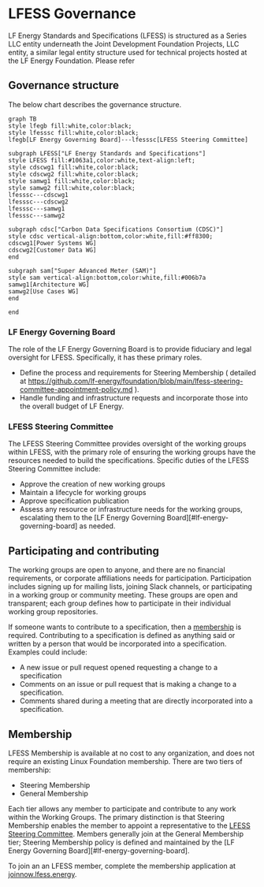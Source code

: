 # LFESS Governance

LF Energy Standards and Specifications (LFESS) is structured as a Series LLC entity underneath the Joint Development Foundation Projects, LLC entity, a similar legal entity structure used for technical projects hosted at the LF Energy Foundation. Please refer

## Governance structure

The below chart describes the governance structure.

```mermaid
graph TB
style lfegb fill:white,color:black;
style lfesssc fill:white,color:black;
lfegb[LF Energy Governing Board]---lfesssc[LFESS Steering Committee]

subgraph LFESS["LF Energy Standards and Specifications"]
style LFESS fill:#1063a1,color:white,text-align:left;
style cdscwg1 fill:white,color:black;
style cdscwg2 fill:white,color:black;
style samwg1 fill:white,color:black;
style samwg2 fill:white,color:black;
lfesssc---cdscwg1
lfesssc---cdscwg2
lfesssc---samwg1
lfesssc---samwg2

subgraph cdsc["Carbon Data Specifications Consortium (CDSC)"]
style cdsc vertical-align:bottom,color:white,fill:#ff8300;
cdscwg1[Power Systems WG]
cdscwg2[Customer Data WG]
end

subgraph sam["Super Advanced Meter (SAM)"]
style sam vertical-align:bottom,color:white,fill:#006b7a
samwg1[Architecture WG]
samwg2[Use Cases WG]
end

end
```

### LF Energy Governing Board

The role of the LF Energy Governing Board is to provide fiduciary and legal oversight for LFESS. Specifically, it has these primary roles.

- Define the process and requirements for Steering Membership ( detailed at https://github.com/lf-energy/foundation/blob/main/lfess-steering-committee-appointment-policy.md ).
- Handle funding and infrastructure requests and incorporate those into the overall budget of LF Energy.

### LFESS Steering Committee

The LFESS Steering Committee provides oversight of the working groups within LFESS, with the primary role of ensuring the working groups have the resources needed to build the specifications. Specific duties of the LFESS Steering Committee include:

- Approve the creation of new working groups
- Maintain a lifecycle for working groups
- Approve specification publication
- Assess any resource or infrastructure needs for the working groups, escalating them to the [LF Energy Governing Board][#lf-energy-governing-board] as needed.

## Participating and contributing

The working groups are open to anyone, and there are no financial requirements, or corporate affiliations needs for participation. Participation includes signing up for mailing lists, joining Slack channels, or participating in a working group or community meeting. These groups are open and transparent; each group defines how to participate in their individual working group repositories.

If someone wants to contribute to a specification, then a [membership](#membership) is required. Contributing to a specification is defined as anything said or written by a person that would be incorporated into a specification. Examples could include:

- A new issue or pull request opened requesting a change to a specification
- Comments on an issue or pull request that is making a change to a specification.
- Comments shared during a meeting that are directly incorporated into a specification.

## Membership

LFESS Membership is available at no cost to any organization, and does not require an existing Linux Foundation membership. There are two tiers of membership:

- Steering Membership
- General Membership

Each tier allows any member to participate and contribute to any work within the Working Groups. The primary distinction is that Steering Membership enables the member to appoint a representative to the [LFESS Steering Committee](#lfess-steering-committee). Members generally join at the General Membership tier; Steering Membership policy is defined and maintained by the [LF Energy Governing Board][#lf-energy-governing-board].

To join an an LFESS member, complete the membership application at [joinnow.lfess.energy](https://joinnow.lfess.energy).
